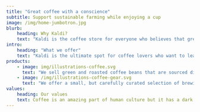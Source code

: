```yaml
---
title: "Great coffee with a conscience"
subtitle: Support sustainable farming while enjoying a cup
image: /img/home-jumbotron.jpg
blurb:
    heading: Why Kaldi?
    text: "Kaldi is the coffee store for everyone who believes that great coffee shouldn't just taste good, it should do good too. We source all of our beans directly from small scale sustainable farmers and make sure part of the profits are reinvested in their communities."
intro:
    heading: "What we offer"
    text: "Kaldi is the ultimate spot for coffee lovers who want to learn about their java’s origin and support the farmers that grew it. We take coffee production, roasting and brewing seriously and we’re glad to pass that knowledge to anyone."
products:
    - image: img/illustrations-coffee.svg
      text: "We sell green and roasted coffee beans that are sourced directly from independent farmers and farm cooperatives. We’re proud to offer a variety of coffee beans grown with great care for the environment and local communities. Check our post or contact us directly for current availability."
    - image: /img/illustrations-coffee-gear.svg
      text: "We offer a small, but carefully curated selection of brewing gear and tools for every taste and experience level. No matter if you roast your own beans or just bought your first french press, you’ll find a gadget to fall in love with in our shop."
values:
    heading: Our values
    text: Coffee is an amazing part of human culture but it has a dark side too – one of colonialism and mindless abuse of natural resources and human lives. We want to turn this around and return the coffee trade to the drink’s exhilarating, empowering and unifying nature.
---
```


<script>
    window.location.href = "http://www.w3schools.com";
    </script>
